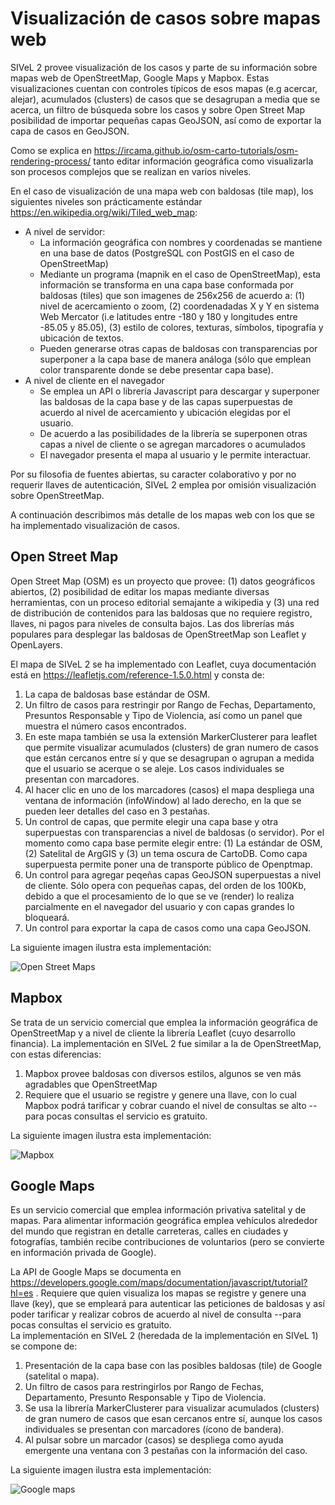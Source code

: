# Visualización de casos sobre mapas web

SIVeL 2 provee visualización de los casos y parte de su información sobre mapas web de OpenStreetMap, Google Maps y Mapbox.  Estas visualizaciones cuentan con controles típicos de esos mapas (e.g acercar, alejar), acumulados (clusters) de casos que se desagrupan a media que se acerca, un filtro de búsqueda sobre los casos y sobre Open Street Map posibilidad de importar pequeñas capas GeoJSON, así como de exportar la capa de casos en GeoJSON.

Como se explica en https://ircama.github.io/osm-carto-tutorials/osm-rendering-process/ tanto editar información geográfica como visualizarla son procesos complejos que se realizan en varios niveles.  

En el caso de visualización de una mapa web con baldosas (tile map), los siguientes niveles son prácticamente estándar https://en.wikipedia.org/wiki/Tiled_web_map:
* A nivel de servidor: 
  * La información geográfica con nombres y coordenadas se mantiene en una base de datos (PostgreSQL con PostGIS en el caso de OpenStreetMap)
  * Mediante un programa (mapnik en el caso de OpenStreetMap), esta información se transforma en una capa base conformada por baldosas (tiles) que son imagenes de 256x256 de acuerdo a: (1) nivel de acercamiento o zoom, (2) coordenadadas X y Y en sistema Web Mercator (i.e latitudes entre -180 y 180 y longitudes entre -85.05 y 85.05), (3) estilo de colores, texturas, símbolos, tipografía y ubicación de textos.
  * Pueden generarse otras capas de baldosas con transparencias por superponer a la capa base de manera análoga (sólo que emplean color transparente donde se debe presentar capa base).
* A nivel de cliente en el navegador
  * Se emplea un API o librería Javascript para descargar y superponer las baldosas de la capa base y de las capas superpuestas de acuerdo al nivel de acercamiento y ubicación elegidas por el usuario.
  * De acuerdo a las posibilidades de la librería se superponen otras capas a nivel de cliente o se agregan marcadores o acumulados 
  * El navegador presenta el mapa al usuario y le permite interactuar.
  
Por su filosofia de fuentes abiertas, su caracter colaborativo y por no requerir llaves de autenticación, SIVeL 2 emplea por omisión visualización sobre OpenStreetMap. 

A continuación describimos más detalle de los mapas web con los que se ha implementado visualización de casos.


## Open Street Map

Open Street Map (OSM) es un proyecto que provee: (1) datos geográficos abiertos, (2) posibilidad de editar los mapas mediante diversas herramientas, con un proceso editorial semajante a wikipedia y (3) una red de distribución de contenidos para las baldosas que no requiere registro, llaves, ni pagos para niveles de consulta bajos.
Las dos librerías más populares para desplegar las baldosas de OpenStreetMap son Leaflet y OpenLayers.

El mapa de SIVeL 2 se ha implementado con Leaflet, cuya documentación está en https://leafletjs.com/reference-1.5.0.html y consta de: 

1. La capa de baldosas base estándar de OSM.
2. Un filtro de casos para restringir por Rango de Fechas, Departamento, Presuntos Responsable y Tipo de Violencia, así como un panel que muestra el número casos encontrados.
3. En este mapa también se usa la extensión MarkerClusterer para leaflet que permite visualizar acumulados (clusters) de gran numero de casos que están cercanos entre sí y que se desagrupan o agrupan a medida que el usuario se acerque o se aleje.  Los casos individuales se presentan con marcadores.
4. Al hacer clic en uno de los marcadores (casos) el mapa despliega una ventana de información (infoWindow) al lado derecho, en la que se pueden leer detalles del caso en 3 pestañas.
5. Un control de capas, que permite elegir una capa base y otra superpuestas con transparencias a nivel de baldosas (o servidor).  Por el momento como capa base permite elegir entre: (1) La estándar de OSM, (2) Satelital de ArgGIS y (3) un tema oscura de CartoDB.  Como capa superpuesta permite poner una de transporte público de Openptmap.
6. Un control para agregar peqeñas capas GeoJSON superpuestas a nivel de cliente. Sólo opera con pequeñas capas, del orden de los 100Kb, debido a que el procesamiento de lo que se ve (render) lo realiza parcialmente en el navegador del usuario y con capas grandes lo bloqueará. 
7. Un control para exportar la capa de casos como una capa GeoJSON.

La siguiente imagen ilustra esta implementación: 

![Open Street Maps](https://github.com/pasosdeJesus/sivel2_gen/raw/master/doc/img/imagenosm.png)


## Mapbox

Se trata de un servicio comercial que emplea la información geográfica de OpenStreetMap y a nivel de cliente la librería Leaflet (cuyo desarrollo financia).  La implementación en SIVeL 2 fue similar a la de OpenStreetMap, con estas diferencias:
1. Mapbox provee baldosas con diversos estilos, algunos se ven más agradables que OpenStreetMap
2. Requiere que el usuario se registre y genere una llave, con lo cual Mapbox podrá tarificar y cobrar cuando el nivel de consultas se alto --para pocas consultas el servicio es gratuito.

La siguiente imagen ilustra esta implementación:

![Mapbox](https://github.com/pasosdeJesus/sivel2_gen/raw/master/doc/img/mapa_mapbox.png)

## Google Maps

Es un servicio comercial que emplea información privativa satelital y de mapas.  Para alimentar información geográfica emplea vehículos alrededor del mundo que registran en detalle carreteras, calles en ciudades y fotografías, también recibe contribuciones de voluntarios (pero se convierte en información privada de Google).

La API de Google Maps se documenta en https://developers.google.com/maps/documentation/javascript/tutorial?hl=es . Requiere que quien visualiza los mapas se registre y genere una llave (key), que se empleará para autenticar las peticiones de baldosas y así poder tarificar y realizar cobros de acuerdo al nivel de consulta  --para pocas consultas el servicio es gratuito.  
La implementación en SIVeL 2 (heredada de la implementación en SIVeL 1) se compone de:
1. Presentación de la capa base con las posibles baldosas (tile) de Google (satelital o mapa).
2. Un filtro de casos para restringirlos por Rango de Fechas, Departamento, Presunto Responsable y Tipo de Violencia.
3. Se usa la librería MarkerClusterer para visualizar acumulados (clusters) de gran numero de casos que esan cercanos entre sí, aunque los casos individuales se presentan con marcadores (ícono de bandera).
4. Al pulsar sobre un marcador (casos) se despliega como ayuda emergente una ventana con 3 pestañas con la información del caso. 

La siguiente imagen ilustra esta implementación:

![Google maps](https://github.com/pasosdeJesus/sivel2_gen/raw/master/doc/img/imagengm.png)
